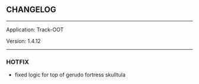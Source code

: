 ## CHANGELOG

---

Application:    Track-OOT

Version:        1.4.12

---

### HOTFIX
- fixed logic for top of gerudo fortress skulltula
